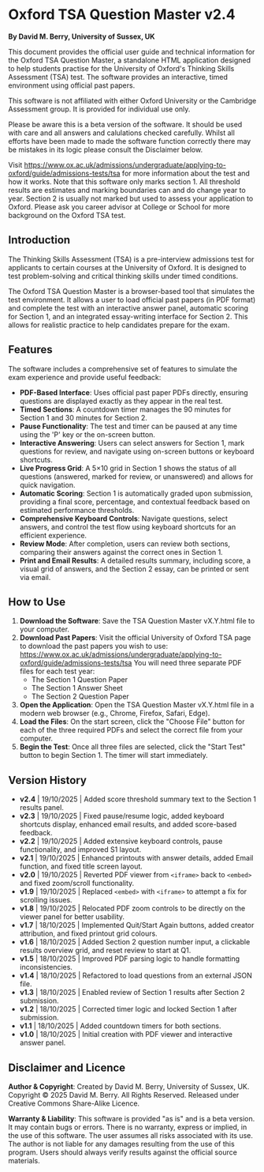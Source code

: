 # Oxford TSA Question Master v2.4

**By David M. Berry, University of Sussex, UK**

This document provides the official user guide and technical information for the Oxford TSA Question Master, a standalone HTML application designed to help students practise for the University of Oxford's Thinking Skills Assessment (TSA) test. The software provides an interactive, timed environment using official past papers.

This software is not affiliated with either Oxford University or the Cambridge Assessment group. It is provided for individual use only. 

Please be aware this is a beta version of the software. It should be used with care and all answers and calulations checked carefully. Whilst all efforts have been made to made the software function correctly there may be mistakes in its logic please consult the Disclaimer below. 

Visit https://www.ox.ac.uk/admissions/undergraduate/applying-to-oxford/guide/admissions-tests/tsa for more information about the test and how it works. Note that this software only marks section 1. All threshold results are estimates and marking boundaries can and do change year to year. Section 2 is usually not marked but used to assess your application to Oxford. Please ask you career advisor at College or School for more background on the Oxford TSA test. 

## Introduction

The Thinking Skills Assessment (TSA) is a pre-interview admissions test for applicants to certain courses at the University of Oxford. It is designed to test problem-solving and critical thinking skills under timed conditions.

The Oxford TSA Question Master is a browser-based tool that simulates the test environment. It allows a user to load official past papers (in PDF format) and complete the test with an interactive answer panel, automatic scoring for Section 1, and an integrated essay-writing interface for Section 2. This allows for realistic practice to help candidates prepare for the exam.

## Features

The software includes a comprehensive set of features to simulate the exam experience and provide useful feedback:

* **PDF-Based Interface**: Uses official past paper PDFs directly, ensuring questions are displayed exactly as they appear in the real test.
* **Timed Sections**: A countdown timer manages the 90 minutes for Section 1 and 30 minutes for Section 2.
* **Pause Functionality**: The test and timer can be paused at any time using the 'P' key or the on-screen button.
* **Interactive Answering**: Users can select answers for Section 1, mark questions for review, and navigate using on-screen buttons or keyboard shortcuts.
* **Live Progress Grid**: A 5×10 grid in Section 1 shows the status of all questions (answered, marked for review, or unanswered) and allows for quick navigation.
* **Automatic Scoring**: Section 1 is automatically graded upon submission, providing a final score, percentage, and contextual feedback based on estimated performance thresholds.
* **Comprehensive Keyboard Controls**: Navigate questions, select answers, and control the test flow using keyboard shortcuts for an efficient experience.
* **Review Mode**: After completion, users can review both sections, comparing their answers against the correct ones in Section 1.
* **Print and Email Results**: A detailed results summary, including score, a visual grid of answers, and the Section 2 essay, can be printed or sent via email.

## How to Use

1. **Download the Software**: Save the TSA Question Master vX.Y.html file to your computer.
2. **Download Past Papers**: Visit the official University of Oxford TSA page to download the past papers you wish to use: https://www.ox.ac.uk/admissions/undergraduate/applying-to-oxford/guide/admissions-tests/tsa You will need three separate PDF files for each test year:
    * The Section 1 Question Paper
    * The Section 1 Answer Sheet
    * The Section 2 Question Paper
3. **Open the Application**: Open the TSA Question Master vX.Y.html file in a modern web browser (e.g., Chrome, Firefox, Safari, Edge).
4. **Load the Files**: On the start screen, click the "Choose File" button for each of the three required PDFs and select the correct file from your computer.
5. **Begin the Test**: Once all three files are selected, click the "Start Test" button to begin Section 1. The timer will start immediately.

## Version History

- **v2.4** | 19/10/2025 | Added score threshold summary text to the Section 1 results panel.
- **v2.3** | 19/10/2025 | Fixed pause/resume logic, added keyboard shortcuts display, enhanced email results, and added score-based feedback.
- **v2.2** | 19/10/2025 | Added extensive keyboard controls, pause functionality, and improved S1 layout.
- **v2.1** | 19/10/2025 | Enhanced printouts with answer details, added Email function, and fixed title screen layout.
- **v2.0** | 19/10/2025 | Reverted PDF viewer from `<iframe>` back to `<embed>` and fixed zoom/scroll functionality.
- **v1.9** | 19/10/2025 | Replaced `<embed>` with `<iframe>` to attempt a fix for scrolling issues.
- **v1.8** | 19/10/2025 | Relocated PDF zoom controls to be directly on the viewer panel for better usability.
- **v1.7** | 18/10/2025 | Implemented Quit/Start Again buttons, added creator attribution, and fixed printout grid colours.
- **v1.6** | 18/10/2025 | Added Section 2 question number input, a clickable results overview grid, and reset review to start at Q1.
- **v1.5** | 18/10/2025 | Improved PDF parsing logic to handle formatting inconsistencies.
- **v1.4** | 18/10/2025 | Refactored to load questions from an external JSON file.
- **v1.3** | 18/10/2025 | Enabled review of Section 1 results after Section 2 submission.
- **v1.2** | 18/10/2025 | Corrected timer logic and locked Section 1 after submission.
- **v1.1** | 18/10/2025 | Added countdown timers for both sections.
- **v1.0** | 18/10/2025 | Initial creation with PDF viewer and interactive answer panel.

## Disclaimer and Licence

**Author & Copyright**: Created by David M. Berry, University of Sussex, UK. Copyright © 2025 David M. Berry. All Rights Reserved. Released under Creative Commons Share-Alike Licence.

**Warranty & Liability**: This software is provided "as is" and is a beta version. It may contain bugs or errors. There is no warranty, express or implied, in the use of this software. The user assumes all risks associated with its use. The author is not liable for any damages resulting from the use of this program. Users should always verify results against the official source materials.
